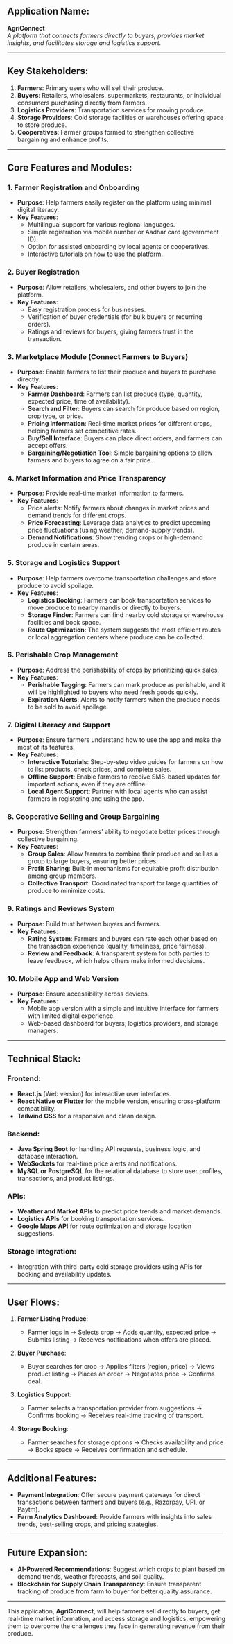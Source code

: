 ## **Application Name**:

**AgriConnect**  
_A platform that connects farmers directly to buyers, provides market insights, and facilitates storage and logistics support._

---

## **Key Stakeholders**:

1. **Farmers**: Primary users who will sell their produce.
2. **Buyers**: Retailers, wholesalers, supermarkets, restaurants, or individual consumers purchasing directly from farmers.
3. **Logistics Providers**: Transportation services for moving produce.
4. **Storage Providers**: Cold storage facilities or warehouses offering space to store produce.
5. **Cooperatives**: Farmer groups formed to strengthen collective bargaining and enhance profits.

---

## **Core Features and Modules**:

### 1. **Farmer Registration and Onboarding**

- **Purpose**: Help farmers easily register on the platform using minimal digital literacy.
- **Key Features**:
    - Multilingual support for various regional languages.
    - Simple registration via mobile number or Aadhar card (government ID).
    - Option for assisted onboarding by local agents or cooperatives.
    - Interactive tutorials on how to use the platform.

### 2. **Buyer Registration**

- **Purpose**: Allow retailers, wholesalers, and other buyers to join the platform.
- **Key Features**:
    - Easy registration process for businesses.
    - Verification of buyer credentials (for bulk buyers or recurring orders).
    - Ratings and reviews for buyers, giving farmers trust in the transaction.

### 3. **Marketplace Module (Connect Farmers to Buyers)**

- **Purpose**: Enable farmers to list their produce and buyers to purchase directly.
- **Key Features**:
    - **Farmer Dashboard**: Farmers can list produce (type, quantity, expected price, time of availability).
    - **Search and Filter**: Buyers can search for produce based on region, crop type, or price.
    - **Pricing Information**: Real-time market prices for different crops, helping farmers set competitive rates.
    - **Buy/Sell Interface**: Buyers can place direct orders, and farmers can accept offers.
    - **Bargaining/Negotiation Tool**: Simple bargaining options to allow farmers and buyers to agree on a fair price.

### 4. **Market Information and Price Transparency**

- **Purpose**: Provide real-time market information to farmers.
- **Key Features**:
    - Price alerts: Notify farmers about changes in market prices and demand trends for different crops.
    - **Price Forecasting**: Leverage data analytics to predict upcoming price fluctuations (using weather, demand-supply trends).
    - **Demand Notifications**: Show trending crops or high-demand produce in certain areas.

### 5. **Storage and Logistics Support**

- **Purpose**: Help farmers overcome transportation challenges and store produce to avoid spoilage.
- **Key Features**:
    - **Logistics Booking**: Farmers can book transportation services to move produce to nearby mandis or directly to buyers.
    - **Storage Finder**: Farmers can find nearby cold storage or warehouse facilities and book space.
    - **Route Optimization**: The system suggests the most efficient routes or local aggregation centers where produce can be collected.

### 6. **Perishable Crop Management**

- **Purpose**: Address the perishability of crops by prioritizing quick sales.
- **Key Features**:
    - **Perishable Tagging**: Farmers can mark produce as perishable, and it will be highlighted to buyers who need fresh goods quickly.
    - **Expiration Alerts**: Alerts to notify farmers when the produce needs to be sold to avoid spoilage.

### 7. **Digital Literacy and Support**

- **Purpose**: Ensure farmers understand how to use the app and make the most of its features.
- **Key Features**:
    - **Interactive Tutorials**: Step-by-step video guides for farmers on how to list products, check prices, and complete sales.
    - **Offline Support**: Enable farmers to receive SMS-based updates for important actions, even if they are offline.
    - **Local Agent Support**: Partner with local agents who can assist farmers in registering and using the app.

### 8. **Cooperative Selling and Group Bargaining**

- **Purpose**: Strengthen farmers’ ability to negotiate better prices through collective bargaining.
- **Key Features**:
    - **Group Sales**: Allow farmers to combine their produce and sell as a group to large buyers, ensuring better prices.
    - **Profit Sharing**: Built-in mechanisms for equitable profit distribution among group members.
    - **Collective Transport**: Coordinated transport for large quantities of produce to minimize costs.

### 9. **Ratings and Reviews System**

- **Purpose**: Build trust between buyers and farmers.
- **Key Features**:
    - **Rating System**: Farmers and buyers can rate each other based on the transaction experience (quality, timeliness, price fairness).
    - **Review and Feedback**: A transparent system for both parties to leave feedback, which helps others make informed decisions.

### 10. **Mobile App and Web Version**

- **Purpose**: Ensure accessibility across devices.
- **Key Features**:
    - Mobile app version with a simple and intuitive interface for farmers with limited digital experience.
    - Web-based dashboard for buyers, logistics providers, and storage managers.

---

## **Technical Stack**:

### **Frontend**:

- **React.js** (Web version) for interactive user interfaces.
- **React Native or Flutter** for the mobile version, ensuring cross-platform compatibility.
- **Tailwind CSS** for a responsive and clean design.

### **Backend**:

- **Java Spring Boot** for handling API requests, business logic, and database interaction.
- **WebSockets** for real-time price alerts and notifications.
- **MySQL or PostgreSQL** for the relational database to store user profiles, transactions, and product listings.

### **APIs**:

- **Weather and Market APIs** to predict price trends and market demands.
- **Logistics APIs** for booking transportation services.
- **Google Maps API** for route optimization and storage location suggestions.

### **Storage Integration**:

- Integration with third-party cold storage providers using APIs for booking and availability updates.

---

## **User Flows**:

1. **Farmer Listing Produce**:
    
    - Farmer logs in → Selects crop → Adds quantity, expected price → Submits listing → Receives notifications when offers are placed.
2. **Buyer Purchase**:
    
    - Buyer searches for crop → Applies filters (region, price) → Views product listing → Places an order → Negotiates price → Confirms deal.
3. **Logistics Support**:
    
    - Farmer selects a transportation provider from suggestions → Confirms booking → Receives real-time tracking of transport.
4. **Storage Booking**:
    
    - Farmer searches for storage options → Checks availability and price → Books space → Receives confirmation and schedule.

---

## **Additional Features**:

- **Payment Integration**: Offer secure payment gateways for direct transactions between farmers and buyers (e.g., Razorpay, UPI, or Paytm).
- **Farm Analytics Dashboard**: Provide farmers with insights into sales trends, best-selling crops, and pricing strategies.

---

## **Future Expansion**:

- **AI-Powered Recommendations**: Suggest which crops to plant based on demand trends, weather forecasts, and soil quality.
- **Blockchain for Supply Chain Transparency**: Ensure transparent tracking of produce from farm to buyer for better quality assurance.

---

This application, **AgriConnect**, will help farmers sell directly to buyers, get real-time market information, and access storage and logistics, empowering them to overcome the challenges they face in generating revenue from their produce.